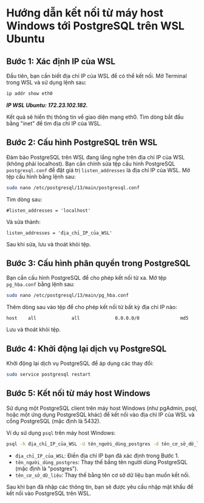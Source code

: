 # Hướng dẫn kết nối từ máy host Windows tới PostgreSQL trên WSL Ubuntu

## Bước 1: Xác định IP của WSL

Đầu tiên, bạn cần biết địa chỉ IP của WSL để có thể kết nối. Mở Terminal trong WSL và sử dụng lệnh sau:

```bash
ip addr show eth0
```
***IP WSL Ubuntu: 172.23.102.182.***

Kết quả sẽ hiển thị thông tin về giao diện mạng eth0. Tìm dòng bắt đầu bằng "inet" để tìm địa chỉ IP của WSL.

## Bước 2: Cấu hình PostgreSQL trên WSL

Đảm bảo PostgreSQL trên WSL đang lắng nghe trên địa chỉ IP của WSL (không phải localhost). Bạn cần chỉnh sửa tệp cấu hình PostgreSQL `postgresql.conf` để đặt giá trị `listen_addresses` là địa chỉ IP của WSL. Mở tệp cấu hình bằng lệnh sau:

```bash
sudo nano /etc/postgresql/13/main/postgresql.conf
```

Tìm dòng sau:

```plaintext
#listen_addresses = 'localhost'
```

Và sửa thành:

```plaintext
listen_addresses = 'địa_chỉ_IP_của_WSL'
```

Sau khi sửa, lưu và thoát khỏi tệp.

## Bước 3: Cấu hình phân quyền trong PostgreSQL

Bạn cần cấu hình PostgreSQL để cho phép kết nối từ xa. Mở tệp `pg_hba.conf` bằng lệnh sau:

```bash
sudo nano /etc/postgresql/13/main/pg_hba.conf
```

Thêm dòng sau vào tệp để cho phép kết nối từ bất kỳ địa chỉ IP nào:

```plaintext
host    all             all             0.0.0.0/0               md5
```

Lưu và thoát khỏi tệp.

## Bước 4: Khởi động lại dịch vụ PostgreSQL

Khởi động lại dịch vụ PostgreSQL để áp dụng các thay đổi:

```bash
sudo service postgresql restart
```

## Bước 5: Kết nối từ máy host Windows

Sử dụng một PostgreSQL client trên máy host Windows (như pgAdmin, psql, hoặc một ứng dụng PostgreSQL khác) để kết nối vào địa chỉ IP của WSL và cổng PostgreSQL (mặc định là 5432).

Ví dụ sử dụng `psql` trên máy host Windows:

```bash
psql -h địa_chỉ_IP_của_WSL -U tên_người_dùng_postgres -d tên_cơ_sở_dữ_liệu
```

- `địa_chỉ_IP_của_WSL`: Điền địa chỉ IP bạn đã xác định trong Bước 1.
- `tên_người_dùng_postgres`: Thay thế bằng tên người dùng PostgreSQL (mặc định là "postgres").
- `tên_cơ_sở_dữ_liệu`: Thay thế bằng tên cơ sở dữ liệu bạn muốn kết nối.

Sau khi bạn đã nhập các thông tin, bạn sẽ được yêu cầu nhập mật khẩu để kết nối vào PostgreSQL trên WSL.
```
